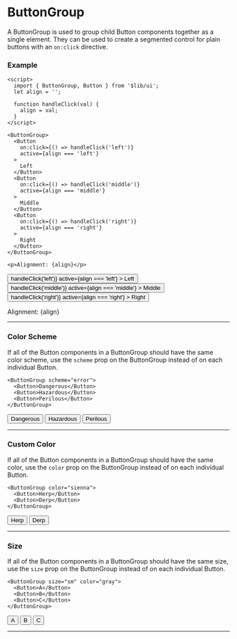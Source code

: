 <script>
	import { ButtonGroup, Button } from '$lib/ui';
  import Tables from './Tables.svelte';

  let name = '';
  let align = undefined;

  function handleClick(val) {
    align = val;
  }
</script>

# ButtonGroup

A ButtonGroup is used to group child Button components together as a single element. They can be used to create a
segmented control for plain buttons with an `on:click` directive.

### Example

```svelte
<script>
  import { ButtonGroup, Button } from '$lib/ui';
  let align = '';

  function handleClick(val) {
    align = val;
  }
</script>

<ButtonGroup>
  <Button
    on:click={() => handleClick('left')}
    active={align === 'left'}
  >
    Left
  </Button>
  <Button
    on:click={() => handleClick('middle')}
    active={align === 'middle'}
  >
    Middle
  </Button>
  <Button
    on:click={() => handleClick('right')}
    active={align === 'right'}
  >
    Right
  </Button>
</ButtonGroup>

<p>Alignment: {align}</p>
```
<ButtonGroup>
  <Button
    on:click={() => handleClick('left')}
    active={align === 'left'}
  >
    Left
  </Button>
  <Button
    on:click={() => handleClick('middle')}
    active={align === 'middle'}
  >
    Middle
  </Button>
  <Button
    on:click={() => handleClick('right')}
    active={align === 'right'}
  >
    Right
  </Button>
</ButtonGroup>

<p>Alignment: {align}</p>

---

### Color Scheme

If all of the Button components in a ButtonGroup should have the same color scheme, use the `scheme` prop on the
ButtonGroup instead of on each individual Button.

```svelte
<ButtonGroup scheme="error">
  <Button>Dangerous</Button>
  <Button>Hazardous</Button>
  <Button>Perilous</Button>
</ButtonGroup>
```
<ButtonGroup scheme="error">
  <Button>Dangerous</Button>
  <Button>Hazardous</Button>
  <Button>Perilous</Button>
</ButtonGroup>

---

### Custom Color

If all of the Button components in a ButtonGroup should have the same color, use the `color` prop on the
ButtonGroup instead of on each individual Button.


```svelte
<ButtonGroup color="sienna">
  <Button>Herp</Button>
  <Button>Derp</Button>
</ButtonGroup>
```
<ButtonGroup color="sienna">
  <Button>Herp</Button>
  <Button>Derp</Button>
</ButtonGroup>

---

### Size

If all of the Button components in a ButtonGroup should have the same size, use the `size` prop on the
ButtonGroup instead of on each individual Button.

```svelte
<ButtonGroup size="sm" color="gray">
  <Button>A</Button>
  <Button>B</Button>
  <Button>C</Button>
</ButtonGroup>
```
<ButtonGroup size="sm" color="gray">
  <Button>A</Button>
  <Button>B</Button>
  <Button>C</Button>
</ButtonGroup>

---

<Tables />